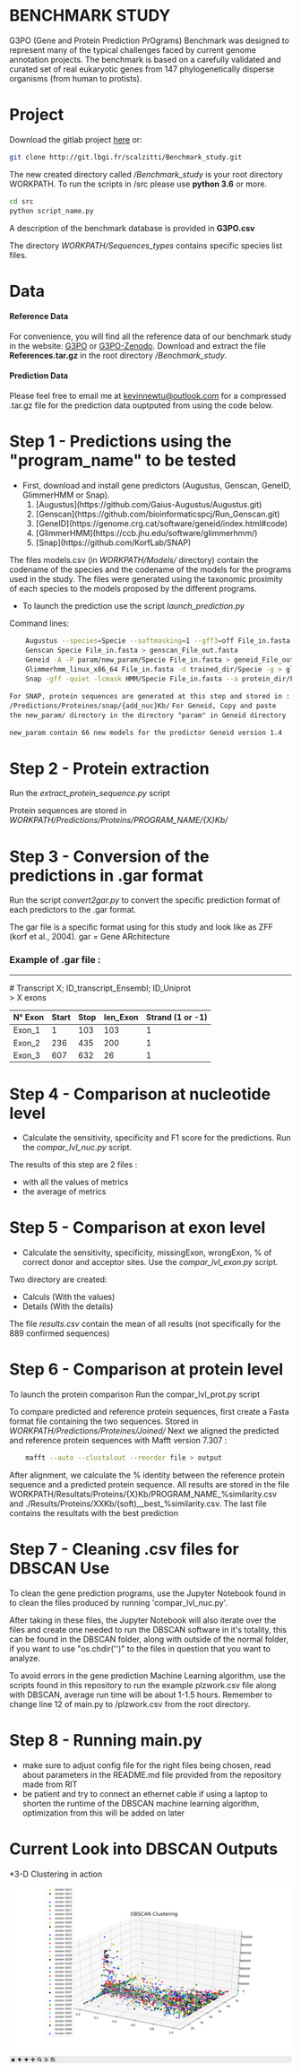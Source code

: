 BENCHMARK STUDY
===============

G3PO (Gene and Protein Prediction PrOgrams) Benchmark was designed to represent many of the typical challenges faced by current genome annotation projects. The benchmark is based on a carefully validated and curated set of real eukaryotic genes from 147 phylogenetically disperse organisms (from human to protists). 



# Project

Download the gitlab project [here](http://git.lbgi.fr/scalzitti/Benchmark_study) or:

```bash
git clone http://git.lbgi.fr/scalzitti/Benchmark_study.git
```

The new created directory called */Benchmark_study* is your root directory WORKPATH.
To run the scripts in /src please use __python 3.6__ or more.

```bash
cd src
python script_name.py
```
A description of the benchmark database is provided in __G3PO.csv__

The directory *WORKPATH/Sequences_types* contains specific species list files.


# Data

#### Reference Data
For convenience, you will find all the reference data of our benchmark study in the website: [G3PO](http://www.lbgi.fr/~scalzitti/G3PO/) or [G3PO-Zenodo](https://zenodo.org/record/4081640#.X4SJv9AzZPY).
Download and extract the file __References.tar.gz__ in the root directory */Benchmark_study*.  

#### Prediction Data

Please feel free to email me at kevinnewtu@outlook.com for a compressed .tar.gz file for the prediction data ouptputed from using the code below.



# Step 1 - Predictions using the "program_name" to be tested

* First, download and install gene predictors (Augustus, Genscan, GeneID, GlimmerHMM or Snap). 
    <ol>
    	<li>[Augustus](https://github.com/Gaius-Augustus/Augustus.git)</li>
    	<li>[Genscan](https://github.com/bioinformaticspcj/Run_Genscan.git)</li>
    	<li>[GeneID](https://genome.crg.cat/software/geneid/index.html#code)</li>
    	<li>[GlimmerHMM](https://ccb.jhu.edu/software/glimmerhmm/)</li>
    	<li>[Snap](https://github.com/KorfLab/SNAP)</li>
    </ol>

 
The files models.csv (in *WORKPATH/Models/* directory) contain the codename of the species and the codename of the models for the programs used in the study. The files were generated using the taxonomic proximity of each species to the models proposed by the different programs. 

* To launch the prediction use the script *launch_prediction.py* 

Command lines:
```bash
	Augustus --species=Specie --softmasking=1 --gff3=off File_in.fasta > augustus_File_out.fasta
	Genscan Specie File_in.fasta > genscan_File_out.fasta
	Geneid -A -P param/new_param/Specie File_in.fasta > geneid_File_out.fasta
	Glimmerhmm_linux_x86_64 File_in.fasta -d trained_dir/Specie -g > glimmer_File_out.fasta
	Snap -gff -quiet -lcmask HMM/Specie File_in.fasta --a protein_dir/File_in.fasta > snap_File_out.fasta
```

`For SNAP, protein sequences are generated at this step and stored in : /Predictions/Proteines/snap/{add_nuc}Kb/`
`For Geneid, Copy and paste the new_param/ directory in the directory "param" in Geneid directory   `

`new_param contain 66 new models for the predictor Geneid version 1.4`


# Step 2 - Protein extraction

Run the *extract_protein_sequence.py* script   

Protein sequences are stored in *WORKPATH/Predictions/Proteins/PROGRAM_NAME/{X}Kb/*


# Step 3 - Conversion of the predictions in .gar format

Run the script *convert2gar.py* to convert the specific prediction format of each predictors to the .gar format.

The gar file is a specific format using for this study and look like as ZFF (korf et al., 2004). gar = Gene ARchitecture

### Example of .gar file :

---
\# Transcript X; ID_transcript_Ensembl; ID_Uniprot  
\> X exons  

|N° Exon | Start | Stop | len_Exon | Strand (1 or -1) |
|---------------|-------|------|-----------------|------------------|
|Exon_1|1|103|103|1|
|Exon_2|236|435|200|1|
|Exon_3|607|632|26|1|



# Step 4 - Comparison at nucleotide level
* Calculate the sensitivity, specificity and F1 score for the predictions. Run the *compar_lvl_nuc.py* script.

 The results of this step are 2 files :
- with all the values of metrics 
- the average  of metrics 


# Step 5 - Comparison at exon level

* Calculate the sensitivity, specificity, missingExon, wrongExon, % of correct donor and acceptor sites. Use the *compar_lvl_exon.py* script.

Two directory are created:
- Calculs (With the values)
- Details (With the details)

The file *results.csv* contain the mean of all results (not specifically for the 889 confirmed sequences)


# Step 6 - Comparison at protein level
To launch the protein comparison Run the compar_lvl_prot.py script

To compare predicted and reference protein sequences, first create a Fasta format file containing the two sequences. Stored in *WORKPATH/Predictions/Proteines/Joined/*
Next we aligned the predicted and reference protein sequences with Mafft version 7.307 :

```bash
	mafft --auto --clustalout --reorder file > output
```

After alignment, we calculate the % identity between the reference protein sequence and a predicted protein sequence. All results are stored in the file WORKPATH/Resultats/Proteins/{X}Kb/PROGRAM_NAME\_%similarity.csv and ./Results/Proteins/XXKb/\(soft\)\_\_best_%similarity.csv. The last file contains the resultats with the best prediction

# Step 7 - Cleaning .csv files for DBSCAN Use
To clean the gene prediction programs, use the Jupyter Notebook found in to clean the files produced by running 'compar_lvl_nuc.py'. 

After taking in these files, the Jupyter Notebook will also iterate over the files and create one needed to run the DBSCAN software in it's totality, this can be found in the DBSCAN folder, along with outside of the normal folder, if you want to use "os.chdir('')" to the files in question that you want to analyze.

To avoid errors in the gene prediction Machine Learning algorithm, use the scripts found in this repository to run the example plzwork.csv file along with DBSCAN, average run time will be about 1-1.5 hours. Remember to change line 12 of main.py to /plzwork.csv from the root directory.
	
# Step 8 - Running main.py
- make sure to adjust config file for the right files being chosen, read about parameters in the README.md file provided from the repository made from RIT
- be patient and try to connect an ethernet cable if using a laptop to shorten the runtime of the DBSCAN machine learning algorithm, optimization from this will be added on later

# Current Look into DBSCAN Outputs
*3-D Clustering in action

![](/image/DBSCAN_1stTrial.png)

